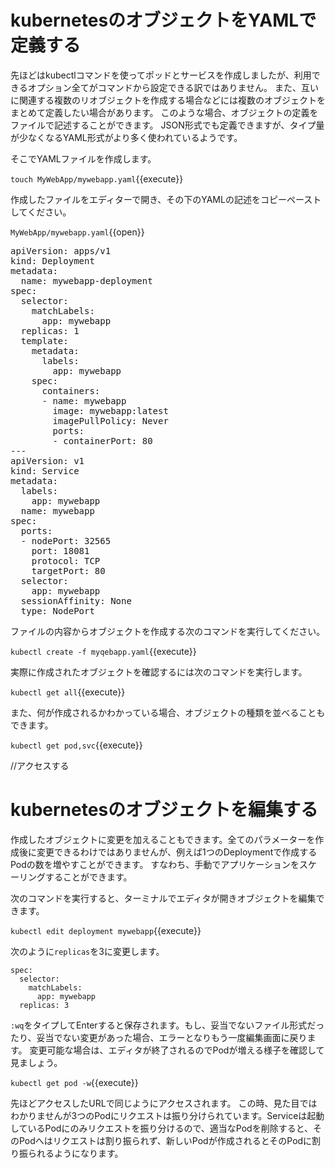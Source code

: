 # kubernetesのオブジェクトをYAMLで定義する

先ほどはkubectlコマンドを使ってポッドとサービスを作成しましたが、利用できるオプション全てがコマンドから設定できる訳ではありません。
また、互いに関連する複数のリオブジェクトを作成する場合などには複数のオブジェクトをまとめて定義したい場合があります。
このような場合、オブジェクトの定義をファイルで記述することができます。
JSON形式でも定義できますが、タイプ量が少なくなるYAML形式がより多く使われているようです。

そこでYAMLファイルを作成します。

`touch MyWebApp/mywebapp.yaml`{{execute}}

作成したファイルをエディターで開き、その下のYAMLの記述をコピーペーストしてください。

`MyWebApp/mywebapp.yaml`{{open}}

<pre class="file" data-target="clipboard">
apiVersion: apps/v1 
kind: Deployment
metadata:
  name: mywebapp-deployment
spec:
  selector:
    matchLabels:
      app: mywebapp
  replicas: 1
  template:
    metadata:
      labels:
        app: mywebapp
    spec:
      containers:
      - name: mywebapp
        image: mywebapp:latest
        imagePullPolicy: Never
        ports:
        - containerPort: 80
---
apiVersion: v1
kind: Service
metadata:
  labels:
    app: mywebapp
  name: mywebapp
spec:
  ports:
  - nodePort: 32565
    port: 18081
    protocol: TCP
    targetPort: 80
  selector:
    app: mywebapp
  sessionAffinity: None
  type: NodePort
</pre>

ファイルの内容からオブジェクトを作成する次のコマンドを実行してください。

`kubectl create -f myqebapp.yaml`{{execute}}

実際に作成されたオブジェクトを確認するには次のコマンドを実行します。

`kubectl get all`{{execute}}

また、何が作成されるかわかっている場合、オブジェクトの種類を並べることもできます。

`kubectl get pod,svc`{{execute}}

//アクセスする

# kubernetesのオブジェクトを編集する

作成したオブジェクトに変更を加えることもできます。全てのパラメーターを作成後に変更できるわけではありませんが、例えば1つのDeploymentで作成するPodの数を増やすことができます。
すなわち、手動でアプリケーションをスケーリングすることができます。

次のコマンドを実行すると、ターミナルでエディタが開きオブジェクトを編集できます。

`kubectl edit deployment mywebapp`{{execute}}

次のように`replicas`を3に変更します。

```
spec:
  selector:
    matchLabels:
      app: mywebapp
  replicas: 3
```


`:wq`をタイプしてEnterすると保存されます。もし、妥当でないファイル形式だったり、妥当でない変更があった場合、エラーとなりもう一度編集画面に戻ります。
変更可能な場合は、エディタが終了されるのでPodが増える様子を確認して見ましょう。

`kubectl get pod -w`{{execute}}

先ほどアクセスしたURLで同じようにアクセスされます。
この時、見た目ではわかりませんが3つのPodにリクエストは振り分けられています。Serviceは起動しているPodにのみリクエストを振り分けるので、適当なPodを削除すると、そのPodへはリクエストは割り振られず、新しいPodが作成されるとそのPodに割り振られるようになります。

